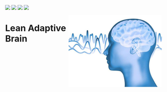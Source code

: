 <img src="https://img.shields.io/badge/tests-passing-green"> <img
src="https://img.shields.io/badge/lua-yellow"> <img
src="https://img.shields.io/badge/purpose-se--scripting-blueviolet"> <img
src="https://img.shields.io/badge/platform-osx,linux-pink">

<img align=right width=300 src="img/logo.png">

#  Lean Adaptive Brain
